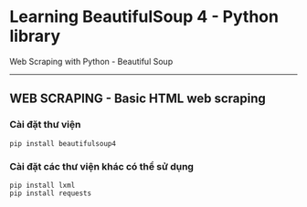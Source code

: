 # Learning BeautifulSoup 4 - Python library

Web Scraping with Python - Beautiful Soup

---

## WEB SCRAPING - Basic HTML web scraping

### Cài đặt thư viện

```console
pip install beautifulsoup4
```

### Cài đặt các thư viện khác có thể sử dụng

```console
pip install lxml
pip install requests 
```

